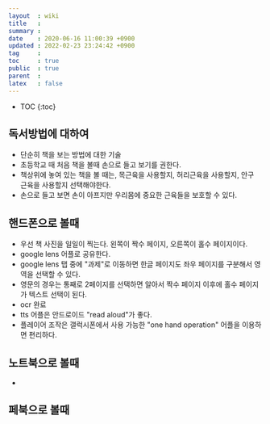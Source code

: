 ```yaml
---
layout  : wiki
title   : 
summary : 
date    : 2020-06-16 11:00:39 +0900
updated : 2022-02-23 23:24:42 +0900
tag     : 
toc     : true
public  : true
parent  : 
latex   : false
---
```

* TOC
{:toc}

## 독서방법에 대하여
* 단순히 책을 보는 방법에 대한 기술
* 초등학교 때 처음 책을 볼때 손으로 들고 보기를 권한다.
* 책상위에 놓여 있는 책을 볼 때는, 목근육을 사용할지, 허리근육을 사용할지, 안구 근육을 사용할지 선택해야한다.
* 손으로 들고 보면 손이 아프지만 우리몸에 중요한 근육들을 보호할 수 있다.


## 핸드폰으로 볼때
* 우선 책 사진을 일일이 찍는다.  왼쪽이 짝수 페이지, 오른쪽이 홀수 페이지이다.
* google lens 어플로 공유한다.
* google lens 탭 중에 "과제"로 이동하면 한글 페이지도 좌우 페이지를 구분해서 영역을 선택할 수 있다.
* 영문의 경우는 통째로 2페이지를 선택하면 알아서 짝수 페이지 이후에 홀수 페이지가 텍스트 선택이 된다.
* ocr 완료
* tts 어플은 안드로이드 "read aloud"가 좋다.
* 플레이어 조작은 갤럭시폰에서 사용 가능한 "one hand operation" 어플을 이용하면 편리하다.

## 노트북으로 볼때
* 


## 페북으로 볼때
